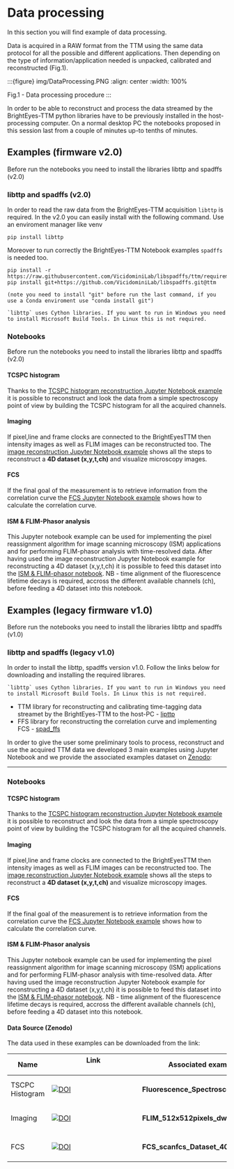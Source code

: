 # Data processing

In this section you will find example of data processing. 

Data is acquired in a RAW format from the TTM using the same data protocol for all the possible and different applications. Then depending on the type of information/application needed is unpacked, calibrated and reconstructed (Fig.1).

:::{figure} img/DataProcessing.PNG
:align: center
:width: 100%

Fig.1 - Data processing procedure
:::

In order to be able to reconstruct and process the data streamed by the BrightEyes-TTM python libraries have to be previously installed in the host-processing computer. On a normal desktop PC the notebooks proposed in this session last from a couple of minutes up-to tenths of minutes.

## Examples (firmware v2.0)

Before run the notebooks you need to install the libraries libttp and spadffs (v2.0)

### libttp and spadffs (v2.0)
In order to read the raw data from the BrightEyes-TTM acquisition `libttp` is required.
In the v2.0 you can easily install with the following command. Use an enviroment manager like venv

```
pip install libttp 
```

Moreover to run correctly the BrightEyes-TTM Notebook examples `spadffs` is needed too.

```
pip install -r https://raw.githubusercontent.com/VicidominiLab/libspadffs/ttm/requirements.txt
pip install git+https://github.com/VicidominiLab/libspadffs.git@ttm

(note you need to install "git" before run the last command, if you use a Conda enviroment use "conda install git")
```
```{note}
`libttp` uses Cython libraries. If you want to run in Windows you need to install Microsoft Build Tools. In Linux this is not required.
```

### Notebooks
Before run the notebooks you need to install the libraries libttp and spadffs (v2.0)

#### TCSPC histogram

Thanks to the [TCSPC histogram reconstruction Jupyter Notebook example](https://github.com/VicidominiLab/BrightEyes-TTM/tree/v2.0/notebooks/v2/TCSPC_Histogram_reconstruction.ipynb) it is possible to reconstruct and look the data from a simple spectroscopy point of view by building the TCSPC histogram for all the acquired channels.

#### Imaging

If pixel,line and frame clocks are connected to the BrightEyesTTM then intensity images as well as FLIM images can be reconstructed too. The [image reconstruction Jupyter Notebook example](https://github.com/VicidominiLab/BrightEyes-TTM/tree/v2.0/notebooks/v2/Image_reconstruction.ipynb) shows all the steps to reconstruct a **4D dataset (x,y,t,ch)** and visualize microscopy images.

#### FCS

If the final goal of the measurement is to retrieve information from the correlation curve the [FCS Jupyter Notebook example](https://github.com/VicidominiLab/BrightEyes-TTM/tree/v2.0/notebooks/v2/FCS.ipynb) shows how to calculate the correlation curve.

#### ISM & FLIM-Phasor analysis

This Jupyter notebook example can be used for implementing the pixel reassignment algorithm for image scanning microscopy (ISM) applications and for performing FLIM-phasor analysis with time-resolved data. After having used the image reconstruction Jupyter Notebook example for reconstructing a 4D dataset (x,y,t,ch) it is possible to feed this dataset into the [ISM & FLIM-phasor notebook](https://github.com/VicidominiLab/BrightEyes-TTM/tree/v2.0/notebooks/v2/ISM_Decay_Reconstruction.ipynb). NB - time alignment of the fluorescence lifetime decays is required, accross the different available channels (ch), before feeding a 4D dataset into this notebook.


## Examples  (legacy firmware v1.0)

Before run the notebooks you need to install the libraries libttp and spadffs (v1.0)

### libttp and spadffs (legacy v1.0)
In order to install the libttp, spadffs version v1.0. Follow the links below for downloading and installing the required librares.

```{note}
`libttp` uses Cython libraries. If you want to run in Windows you need to install Microsoft Build Tools. In Linux this is not required.
```
- TTM library for reconstructing and calibrating time-tagging data streamet by the BrightEyes-TTM to the host-PC - [lipttp](https://github.com/VicidominiLab/BrightEyes-TTM/blob/v1.0/dataProcessing/libs/libttp)
- FFS library for reconstructing the correlation curve and implementing FCS - [spad_ffs](https://github.com/VicidominiLab/BrightEyes-TTM/blob/v1.0/dataProcessing/libs/spad_ffs)


In order to give the user some preliminary tools to process, reconstruct and use the acquired TTM data we developed 3 main examples using Jupyter Notebook and we provide the associated examples dataset on [Zenodo](https://doi.org/10.5281/zenodo.4912656):

---

### Notebooks

#### TCSPC histogram

Thanks to the [TCSPC histogram reconstruction Jupyter Notebook example](https://github.com/VicidominiLab/BrightEyes-TTM/tree/v2.0/notebooks/v1/TCSPC_Histogram_reconstruction.ipynb) it is possible to reconstruct and look the data from a simple spectroscopy point of view by building the TCSPC histogram for all the acquired channels.

#### Imaging

If pixel,line and frame clocks are connected to the BrightEyesTTM then intensity images as well as FLIM images can be reconstructed too. The [image reconstruction Jupyter Notebook example](https://github.com/VicidominiLab/BrightEyes-TTM/tree/v2.0/notebooks/v1/Image_reconstruction.ipynb) shows all the steps to reconstruct a **4D dataset (x,y,t,ch)** and visualize microscopy images.

#### FCS

If the final goal of the measurement is to retrieve information from the correlation curve the [FCS Jupyter Notebook example](https://github.com/VicidominiLab/BrightEyes-TTM/tree/v2.0/notebooks/v1/FCS.ipynb) shows how to calculate the correlation curve.

#### ISM & FLIM-Phasor analysis

This Jupyter notebook example can be used for implementing the pixel reassignment algorithm for image scanning microscopy (ISM) applications and for performing FLIM-phasor analysis with time-resolved data. After having used the image reconstruction Jupyter Notebook example for reconstructing a 4D dataset (x,y,t,ch) it is possible to feed this dataset into the [ISM & FLIM-phasor notebook](https://github.com/VicidominiLab/BrightEyes-TTM/blob/v2.0/notebooks/v1/ISM_Decay_Reconstruction_BrightEyes-TTM.ipynb). NB - time alignment of the fluorescence lifetime decays is required, accross the different available channels (ch), before feeding a 4D dataset into this notebook.

#### Data Source (Zenodo)

The data used in these examples can be downloaded from the link:

| Name | Link &emsp;&emsp;&emsp;&emsp;&emsp;&emsp;&emsp;&emsp;&emsp;&emsp;&emsp;&emsp; | Associated example dataset on Zenodo | Format
| ------ | ------ | ------ | ----- |
| TSCPC Histogram |  [![DOI](https://zenodo.org/badge/DOI/10.5281/zenodo.4912656.svg)](https://doi.org/10.5281/zenodo.4912656) | **Fluorescence_Spectroscopy_Dataset_40MHz** | RAW legacy (v1.0) |
| Imaging | [![DOI](https://zenodo.org/badge/DOI/10.5281/zenodo.4912656.svg)](https://doi.org/10.5281/zenodo.4912656) | **FLIM_512x512pixels_dwelltime250us_Dataset_40MHz** | RAW legacy (v1.0)  |
| FCS | [![DOI](https://zenodo.org/badge/DOI/10.5281/zenodo.4912656.svg)](https://doi.org/10.5281/zenodo.4912656) | **FCS_scanfcs_Dataset_40MHz** | RAW legacy (v1.0) |


